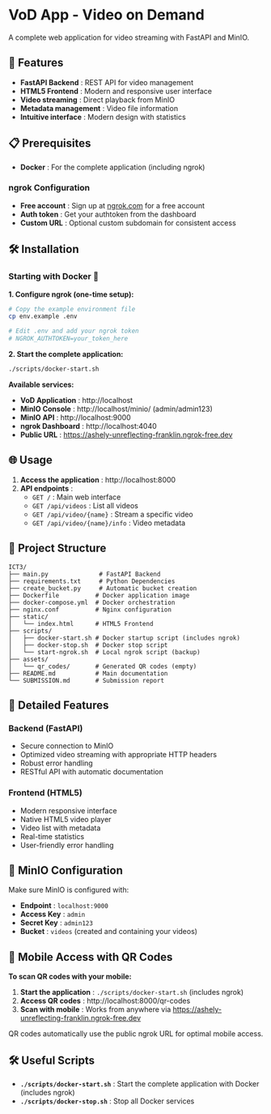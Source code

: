 # VoD App - Video on Demand

A complete web application for video streaming with FastAPI and MinIO.

## 🚀 Features

- **FastAPI Backend** : REST API for video management
- **HTML5 Frontend** : Modern and responsive user interface
- **Video streaming** : Direct playback from MinIO
- **Metadata management** : Video file information
- **Intuitive interface** : Modern design with statistics

## 📋 Prerequisites

- **Docker** : For the complete application (including ngrok)

### ngrok Configuration
- **Free account** : Sign up at [ngrok.com](https://ngrok.com) for a free account
- **Auth token** : Get your authtoken from the dashboard
- **Custom URL** : Optional custom subdomain for consistent access

## 🛠️ Installation

### Starting with Docker 🐳

**1. Configure ngrok (one-time setup):**
```bash
# Copy the example environment file
cp env.example .env

# Edit .env and add your ngrok token
# NGROK_AUTHTOKEN=your_token_here
```

**2. Start the complete application:**
```bash
./scripts/docker-start.sh
```

**Available services:**
- **VoD Application** : http://localhost
- **MinIO Console** : http://localhost/minio/ (admin/admin123)
- **MinIO API** : http://localhost:9000
- **ngrok Dashboard** : http://localhost:4040
- **Public URL** : https://ashely-unreflecting-franklin.ngrok-free.dev

## 🌐 Usage

1. **Access the application** : http://localhost:8000
2. **API endpoints** :
   - `GET /` : Main web interface
   - `GET /api/videos` : List all videos
   - `GET /api/video/{name}` : Stream a specific video
   - `GET /api/video/{name}/info` : Video metadata

## 📁 Project Structure

```
ICT3/
├── main.py              # FastAPI Backend
├── requirements.txt     # Python Dependencies
├── create_bucket.py     # Automatic bucket creation
├── Dockerfile          # Docker application image
├── docker-compose.yml  # Docker orchestration
├── nginx.conf          # Nginx configuration
├── static/
│   └── index.html      # HTML5 Frontend
├── scripts/
│   ├── docker-start.sh # Docker startup script (includes ngrok)
│   ├── docker-stop.sh  # Docker stop script
│   └── start-ngrok.sh  # Local ngrok script (backup)
├── assets/
│   └── qr_codes/       # Generated QR codes (empty)
├── README.md           # Main documentation
└── SUBMISSION.md       # Submission report
```

## 🎯 Detailed Features

### Backend (FastAPI)
- Secure connection to MinIO
- Optimized video streaming with appropriate HTTP headers
- Robust error handling
- RESTful API with automatic documentation

### Frontend (HTML5)
- Modern responsive interface
- Native HTML5 video player
- Video list with metadata
- Real-time statistics
- User-friendly error handling

## 🔧 MinIO Configuration

Make sure MinIO is configured with:
- **Endpoint** : `localhost:9000`
- **Access Key** : `admin`
- **Secret Key** : `admin123`
- **Bucket** : `videos` (created and containing your videos)

## 📱 Mobile Access with QR Codes

**To scan QR codes with your mobile:**

1. **Start the application** : `./scripts/docker-start.sh` (includes ngrok)
2. **Access QR codes** : http://localhost:8000/qr-codes
3. **Scan with mobile** : Works from anywhere via https://ashely-unreflecting-franklin.ngrok-free.dev

QR codes automatically use the public ngrok URL for optimal mobile access.

## 🛠️ Useful Scripts

- **`./scripts/docker-start.sh`** : Start the complete application with Docker (includes ngrok)
- **`./scripts/docker-stop.sh`** : Stop all Docker services
